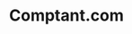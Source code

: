 ---
title: "Comptant.com"
url: /montreal/comptant-com-chemin-de-la-cote-des-neiges/
shop: Leiher
---
